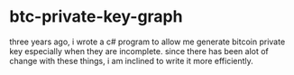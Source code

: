 # btc-private-key-graph

three years ago, i wrote a c# program to allow me generate bitcoin private key especially when they are incomplete. since there has been alot of change with these things, i am inclined to write it more efficiently.



